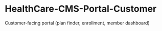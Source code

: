 # HealthCare-CMS-Portal-Customer
Customer-facing portal (plan finder, enrollment, member dashboard)
